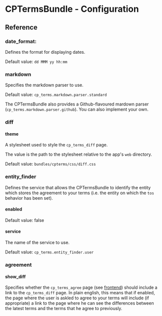 CPTermsBundle - Configuration
=============================

Reference 
---------

### date_format:

Defines the format for displaying dates.

Default value: `dd MMM yy hh:mm`

### markdown

Specifies the markdown parser to use.

Default value: `cp_terms.markdown.parser.standard`

The CPTermsBundle also provides a Github-flavoured mardown parser (`cp_terms.markdown.parser.github`). You can also implement your own.

### diff

#### theme

A stylesheet used to style the `cp_terms_diff` page.

The value is the path to the stylesheet relative to the app's `web` directory.

Default value: `bundles/cpterms/css/diff.css`

### entity_finder

Defines the service that allows the CPTermsBundle to identify the entity which stores the agreement to your terms (i.e. the entity on which the `tos` behavior has been set).

#### enabled

Default value: false

#### service

The name of the service to use.

Default value: `cp_terms.entity_finder.user`

### agreement

#### show_diff

Specifies whether the `cp_terms_agree` page (see [frontend](frontend.md)) should include a link to the `cp_terms_diff` page. In plain english, this means that if enabled, the page where the user is askled to agree to your terms will include (if appropriate) a link to the page where he can see the differences between the latest terms and the terms that he agree to previously.
